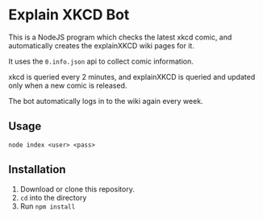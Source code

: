 # Explain XKCD Bot
This is a NodeJS program which checks the latest xkcd comic, and automatically creates the explainXKCD wiki pages for it.

It uses the `0.info.json` api to collect comic information.

xkcd is queried every 2 minutes, and explainXKCD is queried and updated only when a new comic is released.

The bot automatically logs in to the wiki again every week.

## Usage
`node index <user> <pass>`

## Installation
1. Download or clone this repository.
2. `cd` into the directory
3. Run `npm install`
